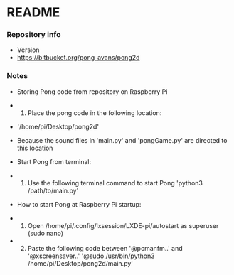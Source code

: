 # README #

### Repository info ###

* Version
* https://bitbucket.org/pong_avans/pong2d

### Notes ###
* Storing Pong code from repository on Raspberry Pi
* 1) Place the pong code in the following location:
*    '/home/pi/Desktop/pong2d'
*    Because the sound files in 'main.py' and 'pongGame.py' are directed to this location

* Start Pong from terminal:
* 1) Use the following terminal command to start Pong
     'python3 /path/to/main.py'

* How to start Pong at Raspberry Pi startup:
* 1) Open /home/pi/.config/lxsession/LXDE-pi/autostart as superuser (sudo nano)
* 2) Paste the following code between '@pcmanfm..' and '@xscreensaver..'
     '@sudo /usr/bin/python3 /home/pi/Desktop/pong2d/main.py'
